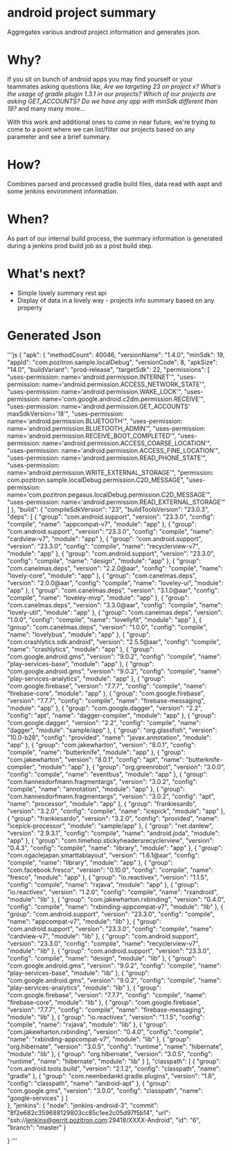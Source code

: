 # android project summary
Aggregates various android project information and generates json.

# Why?
If you sit on bunch of android apps you may find yourself or your teammates asking questions like, 
_Are we targeting 23 on project x?_ _What's the usage of gradle plugin 1.3.1 in our projects?_ _Which of 
our projects are asking GET_ACCOUNTS?_ _Do we have any app with minSdk different than 19?_ and many 
many more...
 
With this work and additional ones to come in near future, we're trying to come to a point where we 
can list/filter our projects based on any parameter and see a brief summary.

# How?
Combines parsed and processed gradle build files, data read with aapt and some jenkins environment 
information.

# When?
As part of our internal build process, the summary information is generated during a jenkins prod build 
job as a post build step.
 
# What's next?
* Simple lovely summary rest api
* Display of data in a lovely way - projects info summary based on any property

# Generated Json

'''js
{
    "apk": {
        "methodCount": 40046, 
        "versionName": "1.4.0", 
        "minSdk": 19, 
        "appId": "com.pozitron.sample.localDebug", 
        "versionCode": 8, 
        "apkSize": "14.0", 
        "buildVariant": "prod-release", 
        "targetSdk": 22, 
        "permissions": [
            "uses-permission: name='android.permission.INTERNET'", 
            "uses-permission: name='android.permission.ACCESS_NETWORK_STATE'", 
            "uses-permission: name='android.permission.WAKE_LOCK'", 
            "uses-permission: name='com.google.android.c2dm.permission.RECEIVE'", 
            "uses-permission: name='android.permission.GET_ACCOUNTS' maxSdkVersion='18'", 
            "uses-permission: name='android.permission.BLUETOOTH'", 
            "uses-permission: name='android.permission.BLUETOOTH_ADMIN'", 
            "uses-permission: name='android.permission.RECEIVE_BOOT_COMPLETED'", 
            "uses-permission: name='android.permission.ACCESS_COARSE_LOCATION'", 
            "uses-permission: name='android.permission.ACCESS_FINE_LOCATION'", 
            "uses-permission: name='android.permission.READ_PHONE_STATE'", 
            "uses-permission: name='android.permission.WRITE_EXTERNAL_STORAGE'", 
            "permission: com.pozitron.sample.localDebug.permission.C2D_MESSAGE", 
            "uses-permission: name='com.pozitron.pegasus.localDebug.permission.C2D_MESSAGE'", 
            "uses-permission: name='android.permission.READ_EXTERNAL_STORAGE'"
        ]
    }, 
    "build": {
            "compileSdkVersion": "23", 
            "buildToolsVersion": "23.0.3",
        "deps": [
            {
                "group": "com.android.support", 
                "version": "23.3.0", 
                "config": "compile", 
                "name": "appcompat-v7", 
                "module": "app"
            }, 
            {
                "group": "com.android.support", 
                "version": "23.3.0", 
                "config": "compile", 
                "name": "cardview-v7", 
                "module": "app"
            }, 
            {
                "group": "com.android.support", 
                "version": "23.3.0", 
                "config": "compile", 
                "name": "recyclerview-v7", 
                "module": "app"
            }, 
            {
                "group": "com.android.support", 
                "version": "23.3.0", 
                "config": "compile", 
                "name": "design", 
                "module": "app"
            }, 
            {
                "group": "com.canelmas.deps", 
                "version": "2.2.0@aar", 
                "config": "compile", 
                "name": "lovely-core", 
                "module": "app"
            }, 
            {
                "group": "com.canelmas.deps", 
                "version": "2.0.0@aar", 
                "config": "compile", 
                "name": "loveley-ui", 
                "module": "app"
            }, 
            {
                "group": "com.canelmas.deps", 
                "version": "3.1.0@aar", 
                "config": "compile", 
                "name": "loveley-mvp", 
                "module": "app"
            }, 
            {
                "group": "com.canelmas.deps", 
                "version": "3.3.0@aar", 
                "config": "compile", 
                "name": "lovely-util", 
               "module": "app"
            }, 
            {
                "group": "com.canelmas.deps", 
                "version": "1.0.0", 
                "config": "compile", 
                "name": "lovellyfit", 
                "module": "app"
            }, 
            {
                "group": "com.canelmas.deps", 
                "version": "1.0.0", 
                "config": "compile", 
                "name": "lovelybus", 
                "module": "app"
            }, 
            {
                "group": "com.crashlytics.sdk.android", 
                "version": "2.5.5@aar", 
                "config": "compile", 
                "name": "crashlytics", 
                "module": "app"
            }, 
            {
                "group": "com.google.android.gms", 
                "version": "9.0.2", 
                "config": "compile", 
                "name": "play-services-base", 
                "module": "app"
            }, 
            {
                "group": "com.google.android.gms", 
                "version": "9.0.2", 
                "config": "compile", 
                "name": "play-services-analytics", 
                "module": "app"
            }, 
            {
                "group": "com.google.firebase", 
                "version": "7.7.7", 
                "config": "compile", 
                "name": "firebase-core", 
                "module": "app"
            }, 
            {
                "group": "com.google.firebase", 
                "version": "7.7.7", 
                "config": "compile", 
                "name": "firebase-messaging", 
                "module": "app"
            }, 
            {
                "group": "com.google.dagger", 
                "version": "2.2", 
                "config": "apt", 
                "name": "dagger-compiler", 
                "module": "app"
            }, 
            {
                "group": "com.google.dagger", 
                "version": "2.2", 
                "config": "compile", 
                "name": "dagger", 
                "module": "sample/app"
            }, 
            {
                "group": "org.glassfish", 
                "version": "10.0-b28", 
                "config": "provided", 
                "name": "javax.annotation", 
                "module": "app"
            }, 
            {
                "group": "com.jakewharton", 
                "version": "8.0.1", 
                "config": "compile", 
                "name": "butterknife", 
                "module": "app"
            }, 
            {
                "group": "com.jakewharton", 
                "version": "8.0.1", 
                "config": "apt", 
                "name": "butterknife-compiler", 
                "module": "app"
            }, 
            {
                "group": "org.greenrobot", 
                "version": "3.0.0", 
                "config": "compile", 
                "name": "eventbus", 
                "module": "app"
            }, 
            {
                "group": "com.hannesdorfmann.fragmentargs", 
                "version": "3.0.2", 
                "config": "compile", 
                "name": "annotation", 
                "module": "app"
            }, 
            {
                "group": "com.hannesdorfmann.fragmentargs", 
                "version": "3.0.2", 
                "config": "apt", 
                "name": "processor", 
                "module": "app"
            }, 
            {
                "group": "frankiesardo", 
                "version": "3.2.0", 
                "config": "compile", 
                "name": "icepick", 
                "module": "app"
            }, 
            {
                "group": "frankiesardo", 
                "version": "3.2.0", 
                "config": "provided", 
                "name": "icepick-processor", 
                "module": "sample/app"
            }, 
            {
                "group": "net.danlew", 
                "version": "2.9.3.1", 
                "config": "compile", 
                "name": "android.joda", 
                "module": "app"
            }, 
            {
                "group": "com.timehop.stickyheadersrecyclerview", 
                "version": "0.4.3", 
                "config": "compile", 
                "name": "library", 
                "module": "app"
            }, 
            {
                "group": "com.ogaclejapan.smarttablayout", 
                "version": "1.6.1@aar", 
                "config": "compile", 
                "name": "library", 
                "module": "app"
            }, 
            {
                "group": "com.facebook.fresco", 
                "version": "0.10.0", 
                "config": "compile", 
                "name": "fresco", 
                "module": "app"
            }, 
            {
                "group": "io.reactivex", 
                "version": "1.1.5", 
                "config": "compile", 
                "name": "rxjava", 
                "module": "app"
            }, 
            {
                "group": "io.reactivex", 
                "version": "1.2.0", 
                "config": "compile", 
                "name": "rxandroid", 
                "module": "lib"
            }, 
            {
                "group": "com.jakewharton.rxbinding", 
                "version": "0.4.0", 
                "config": "compile", 
                "name": "rxbinding-appcompat-v7", 
                "module": "lib"
            }, 
            {
                "group": "com.android.support", 
                "version": "23.3.0", 
                "config": "compile", 
                "name": "appcompat-v7", 
                "module": "lib"
            }, 
            {
                "group": "com.android.support", 
                "version": "23.3.0", 
                "config": "compile", 
                "name": "cardview-v7", 
                "module": "lib"
            }, 
            {
                "group": "com.android.support", 
                "version": "23.3.0", 
                "config": "compile", 
                "name": "recyclerview-v7", 
                "module": "lib"
            }, 
            {
                "group": "com.android.support", 
                "version": "23.3.0", 
                "config": "compile", 
                "name": "design", 
                "module": "lib"
            }, 
            {
                "group": "com.google.android.gms", 
                "version": "9.0.2", 
                "config": "compile", 
                "name": "play-services-base", 
                "module": "lib"
            }, 
            {
                "group": "com.google.android.gms", 
                "version": "9.0.2", 
                "config": "compile", 
                "name": "play-services-analytics", 
                "module": "lib"
            }, 
            {
                "group": "com.google.firebase", 
                "version": "7.7.7", 
                "config": "compile", 
                "name": "firebase-core", 
                "module": "lib"
            }, 
            {
                "group": "com.google.firebase", 
                "version": "7.7.7", 
                "config": "compile", 
                "name": "firebase-messaging", 
                "module": "lib"
            }, 
            {
                "group": "io.reactivex", 
                "version": "1.1.5", 
                "config": "compile", 
                "name": "rxjava", 
                "module": "lib"
            }, 
            {
                "group": "com.jakewharton.rxbinding", 
                "version": "0.4.0", 
                "config": "compile", 
                "name": "rxbinding-appcompat-v7", 
                "module": "lib"
            }, 
            {
                "group": "org.hibernate", 
                "version": "3.0.5", 
                "config": "runtime", 
                "name": "hibernate", 
                "module": "lib"
            }, 
            {
                "group": "org.hibernate", 
                "version": "3.0.5", 
                "config": "runtime", 
                "name": "hibernate", 
                "module": "lib"
            }
        ], 
        "classpath": [
            {
                "group": "com.android.tools.build", 
                "version": "2.1.2", 
                "config": "classpath", 
                "name": "gradle"
            }, 
            {
                "group": "com.neenbedankt.gradle.plugins", 
                "version": "1.8", 
                "config": "classpath", 
                "name": "android-apt"
            }, 
            {
                "group": "com.google.gms", 
                "version": "3.0.0", 
                "config": "classpath", 
                "name": "google-services"
            }
        ]        
    }, 
   "jenkins": {
        "node": "jenkins-android-3",
        "commit": "8f2e682c359688129803cc85c1ee2c05d97f5b14",
        "url": "ssh://jenkins@gerrit.pozitron.com:29418/XXXX-Android",
        "id": "6",
        "branch": "master"
    }

}
'''